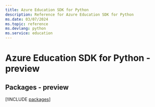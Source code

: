```yaml
---
title: Azure Education SDK for Python
description: Reference for Azure Education SDK for Python
ms.date: 03/07/2024
ms.topic: reference
ms.devlang: python
ms.service: education
---
```

# Azure Education SDK for Python - preview
## Packages - preview
[!INCLUDE [packages](education-index.md)]